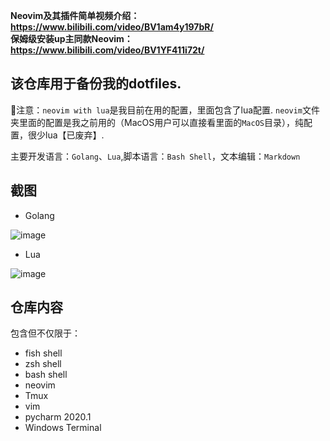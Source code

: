 **Neovim及其插件简单视频介绍：https://www.bilibili.com/video/BV1am4y197bR/  
保姆级安装up主同款Neovim：https://www.bilibili.com/video/BV1YF411i72t/**

## 该仓库用于备份我的dotfiles.

👀注意：`neovim with lua`是我目前在用的配置，里面包含了lua配置. `neovim`文件夹里面的配置是我之前用的（MacOS用户可以直接看里面的`MacOS`目录），纯配置，很少lua【已废弃】.

主要开发语言：`Golang`、`Lua`,脚本语言：`Bash Shell`，文本编辑：`Markdown`

## 截图

- Golang

![image](https://user-images.githubusercontent.com/57939102/148730351-694da8a7-5627-4d08-b21a-2d5c9bb66998.png)

- Lua

![image](https://user-images.githubusercontent.com/57939102/148730492-02a213e8-9ddc-4786-b70b-4ece39e55fc6.png)



## 仓库内容

包含但不仅限于：

* fish shell
* zsh shell
* bash shell
* neovim
* Tmux
* vim
* pycharm 2020.1
* Windows Terminal

